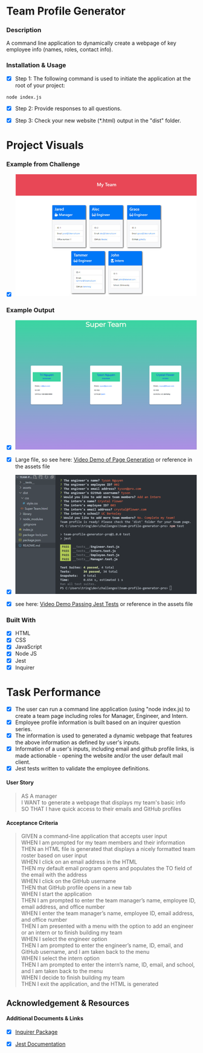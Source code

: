 # Team Profile Generator

### Description

A command line application to dynamically create a webpage of key employee info (names, roles, contact info).

### Installation & Usage

* [x] Step 1: The following command is used to initiate the application at the root of your project:
```
node index.js
```
* [x] Step 2: Provide responses to all questions.

* [x] Step 3: Check your new website (*.html) output in the "dist" folder.

# Project Visuals

### Example from Challenge

* [x] ![10. Object-Oriented Programming Challenge](./assets/team-profile-generator-assignment-demo.png)

### Example Output

* [x] ![Team Page Created](./assets/team-profile-generator-demo.png)

* [x] Large file, so see here: [Video Demo of Page Generation](https://vimeo.com/661732314/8d99524285) or reference in the assets file

* [x] ![Passing Jest Tests](./assets/team-profile-generator-passing-test.png)

* [x] see here: [Video Demo Passing Jest Tests](https://vimeo.com/661735607/c1ca338c0d) or reference in the assets file

### Built With

* [x] HTML
* [x] CSS
* [x] JavaScript
* [x] Node JS
* [x] Jest
* [x] Inquirer

# Task Performance

* [x] The user can run a command line application (using "node index.js) to create a team page including roles for Manager, Engineer, and Intern.
* [x] Employee profile information is built based on an inquirer question series.
* [x] The information is used to generated a dynamic webpage that features the above information as defined by user's inputs.
* [x] Information of a user's inputs, including email and github profile links, is made actionable - opening the website and/or the user default mail client.
* [x] Jest tests written to validate the employee definitions.

#### User Story

> AS A manager        
> I WANT to generate a webpage that displays my team's basic info        
> SO THAT I have quick access to their emails and GitHub profiles   

#### Acceptance Criteria

> GIVEN a command-line application that accepts user input        
> WHEN I am prompted for my team members and their information       
> THEN an HTML file is generated that displays a nicely formatted team roster based on user input       
> WHEN I click on an email address in the HTML       
> THEN my default email program opens and populates the TO field of the email with the address       
> WHEN I click on the GitHub username       
> THEN that GitHub profile opens in a new tab       
> WHEN I start the application       
> THEN I am prompted to enter the team manager’s name, employee ID, email address, and office number       
> WHEN I enter the team manager’s name, employee ID, email address, and office number       
> THEN I am presented with a menu with the option to add an engineer or an intern or to finish building my team       
> WHEN I select the engineer option       
> THEN I am prompted to enter the engineer’s name, ID, email, and GitHub username, and I am taken back to the menu       
> WHEN I select the intern option       
> THEN I am prompted to enter the intern’s name, ID, email, and school, and I am taken back to the menu       
> WHEN I decide to finish building my team       
> THEN I exit the application, and the HTML is generated             

## Acknowledgement & Resources

#### Additional Documents & Links

* [x] [Inquirer Package](https://www.npmjs.com/package/inquirer)
* [x] [Jest Documentation](https://jestjs.io/docs/getting-started)



